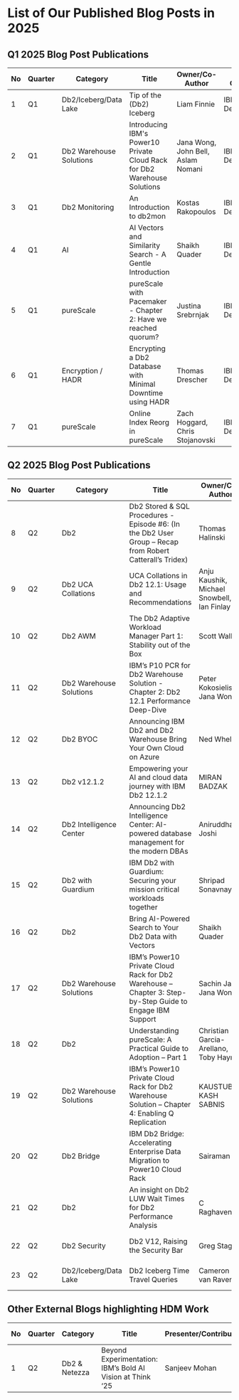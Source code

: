 # List of Our Published Blog Posts in 2025 #

## Q1 2025 Blog Post Publications

| No | Quarter | Category | Title | Owner/Co-Author | Author Category | Link | Publication Date |
| --- | --- | --- | --- | --- | --- | --- | --- |
| 1 | Q1 | Db2/Iceberg/Data Lake | Tip of the (Db2) Iceberg | Liam Finnie | IBM Development |  [Blog](https://community.ibm.com/community/user/blogs/james-liam-finnie/2025/02/20/tip-of-the-db2-iceberg) | 2/19/2025 |
| 2 | Q1 | Db2 Warehouse Solutions | Introducing IBM's Power10 Private Cloud Rack for Db2 Warehouse Solutions | Jana Wong, John Bell, Aslam Nomani | IBM Development | [Blog](https://community.ibm.com/community/user/blogs/jana-wong/2025/03/04/introducing-ibms-p10-pcr-for-db2wh) | 3/5/2025 |
| 3 | Q1 | Db2 Monitoring | An Introduction to db2mon | Kostas Rakopoulos | IBM Development | [Blog](https://community.ibm.com/community/user/blogs/kostas-rakopoulos/2025/03/25/db2mon-intro) | 3/17/2025 |
| 4 | Q1 | AI | AI Vectors and Similarity Search - A Gentle Introduction | Shaikh Quader | IBM Development | [Blog](https://community.ibm.com/community/user/blogs/shaikh-quader/2025/03/19/vectors-intro) | 3/24/2025 |
| 5 | Q1 | pureScale | pureScale with Pacemaker - Chapter 2: Have we reached quorum? |  Justina Srebrnjak | IBM Development | [Blog](https://community.ibm.com/community/user/blogs/justina-srebrnjak/2025/03/28/purescale-with-pacemaker-chapter-2-have-we-reached) | 3/28/2025 |
| 6 | Q1 | Encryption / HADR | Encrypting a Db2 Database with Minimal Downtime using HADR |  Thomas Drescher | IBM Development | [Blog](https://community.ibm.com/community/user/blogs/thomas-drescher/2025/03/31/encrypting-a-db2-database-with-minimal-downtime-us) | 3/31/2025 |
| 7 | Q1 | pureScale | Online Index Reorg in pureScale |  Zach Hoggard, Chris Stojanovski | IBM Development | [Blog](https://community.ibm.com/community/user/blogs/chris-stojanovski/2025/03/31/db2-v12110-making-reorg-rebuild-better-for-your-bu) | 3/31/2025 |

## Q2 2025 Blog Post Publications

| No | Quarter | Category | Title | Owner/Co-Author | Author Category | Link | Publication Date |
| --- | --- | --- | --- | --- | --- | --- | --- |
| 8 | Q2 | Db2 | Db2 Stored & SQL Procedures - Episode #6: (In the Db2 User Group – Recap from Robert Catterall’s Tridex) |  Thomas Halinski  | Client Services Consulting | [Blog](https://community.ibm.com/community/user/blogs/thomas-halinski/2025/04/08/db2-stored-sql-procedures-episode-6-in-the-db2-use) | 04/08/2025 |
| 9 | Q2 | Db2 UCA Collations | UCA Collations in Db2 12.1: Usage and Recommendations |  Anju Kaushik, Michael Snowbell, Ian Finlay | IBM Development | [Blog](https://community.ibm.com/community/user/blogs/anju-kaushik/2025/04/21/uca-collations-in-db2-121-usage-and-recommendation) | 4/16/2025 |
| 10 | Q2 | Db2 AWM| The Db2 Adaptive Workload Manager Part 1: Stability out of the Box |  Scott Walkty | IBM Development | [Blog](https://community.ibm.com/community/user/blogs/scott-walkty/2025/04/21/the-db2-adaptive-workload-manager-part-1-stability) | 4/16/2025 |
| 11 | Q2 | Db2 Warehouse Solutions | IBM’s P10 PCR for Db2 Warehouse Solution - Chapter 2: Db2 12.1 Performance Deep-Dive |  Peter Kokosielis, Jana Wong | IBM Development | [Blog](https://community.ibm.com/community/user/blogs/jana-wong/2025/04/24/ibms-power10-private-cloud-rack-for-db2-warehouse) | 4/24/2025 |
| 12 | Q2 | Db2 BYOC | Announcing IBM Db2 and Db2 Warehouse Bring Your Own Cloud on Azure |  Ned Whelan | IBM Product Management | [Blog](https://community.ibm.com/community/user/blogs/ned-whelan/2025/05/06/announcing-ibm-db2-and-db2-warehouse) | 05/06/2025 |
| 13 | Q2 | Db2 v12.1.2 | Empowering your AI and cloud data journey with IBM Db2 12.1.2 | MIRAN BADZAK | IBM Product Management | [Blog](https://community.ibm.com/community/user/blogs/miran-badzak/2025/05/06/empowering-your-ai-and-cloud-data-journey-with-ibm) | 05/06/2025 |
| 14 | Q2 | Db2 Intelligence Center| Announcing Db2 Intelligence Center: AI-powered database management for the modern DBAs | Aniruddha Joshi  | IBM Product Management | [Blog](https://community.ibm.com/community/user/blogs/aniruddha-joshi/2025/05/06/announcing-db2-intelligence-center-ai-powered-data) | 05/06/2025 |
| 15 | Q2 | Db2 with Guardium| IBM Db2 with Guardium: Securing your mission critical workloads together | Shripad Sonavnay | IBM Product Management | [Blog](https://community.ibm.com/community/user/blogs/shripad-sonavnay/2025/05/07/ibm-db2-with-guardium) | 05/07/2025 |
| 16 | Q2 | Db2 | Bring AI-Powered Search to Your Db2 Data with Vectors |  Shaikh Quader | IBM Development | [Blog](https://community.ibm.com/community/user/blogs/shaikh-quader/2025/04/15/beyond-sql-vector-search) | 5/13/2025 |
| 17 | Q2 | Db2 Warehouse Solutions | IBM’s Power10 Private Cloud Rack for Db2 Warehouse – Chapter 3: Step-by-Step Guide to Engage IBM Support |  Sachin Jain, Jana Wong | IBM Development | [Blog](https://community.ibm.com/community/user/blogs/jana-wong/2025/05/22/ibms-power-10-private-cloud-rack-for-db2-warehouse) | 5/22/2025 |
| 18 | Q2 | Db2 | Understanding pureScale: A Practical Guide to Adoption – Part 1 |  Christian Garcia-Arellano, Toby Haynes | IBM Development | [Blog](https://community.ibm.com/community/user/blogs/christian-garcia-arellano/2025/05/23/purescale-practical-guide-for-adoption-ch1) | 5/23/2025 |
| 19 | Q2 | Db2 Warehouse Solutions | IBM’s Power10 Private Cloud Rack for Db2 Warehouse Solution – Chapter 4: Enabling Q Replication |  KAUSTUBH-KASH SABNIS | IBM Development | [Blog](https://community.ibm.com/community/user/blogs/jana-wong/2025/05/28/ibms-power10-private-cloud-rack-for-db2-warehouse) | 5/29/2025 |
| 20 | Q2 | Db2 Bridge | IBM Db2 Bridge: Accelerating Enterprise Data Migration to Power10 Cloud Rack | Sairaman K | IBM Development | [Blog](https://community.ibm.com/community/user/blogs/sairaman-k/2025/06/03/ibm-db2-bridge-accelerating-enterprise-data-migrat) | 6/05/2025 |
| 21 | Q2 | Db2 | An insight on Db2 LUW Wait Times for Db2 Performance Analysis |  C Raghavendra | IBM Development | under IDUG Review | TBD |
| 22 | Q2 | Db2 Security | Db2 V12, Raising the Security Bar |  Greg Stager | IBM Development | under internal Review | TBD |
| 23 | Q2 | Db2/Iceberg/Data Lake | Db2 Iceberg Time Travel Queries | Cameron van Ravens | IBM Development | under internal Review | TBD |


## Other External Blogs highlighting HDM Work

| No | Quarter | Category                  | Title                                                                 | Presenter/Contributor                     | Contributor Category | Link                                                   | Publication Date |
|----|---------|---------------------------|-----------------------------------------------------------------------|-------------------------------------------|----------------------|--------------------------------------------------------|-----------------|
| 1 | Q2 | Db2 & Netezza | Beyond Experimentation: IBM’s Bold AI Vision at Think ‘25 | Sanjeev Mohan | Research VP at Gartner/ Principal at SanjMo | [Blog](https://sanjmo.medium.com/beyond-experimentation-ibms-bold-ai-vision-at-think-25-39ff3e092676) | 5/26/2025 |
